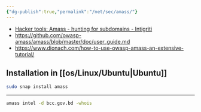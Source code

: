 ```yaml
---
{"dg-publish":true,"permalink":"/net/sec/amass/"}
---
```


- [Hacker tools: Amass - hunting for subdomains - Intigriti](https://blog.intigriti.com/2021/06/08/hacker-tools-amass-hunting-for-subdomains/)
- https://github.com/owasp-amass/amass/blob/master/doc/user_guide.md
- https://www.dionach.com/how-to-use-owasp-amass-an-extensive-tutorial/

## Installation in [[os/Linux/Ubuntu\|Ubuntu]]

```bash
sudo snap install amass
```

---

```bash
amass intel -d bcc.gov.bd -whois
```

